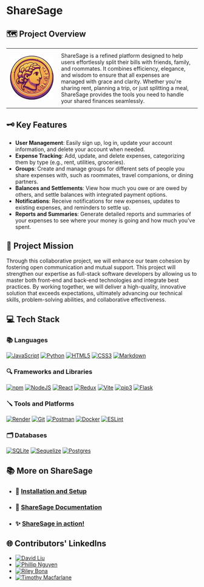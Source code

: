 # ShareSage

## 🗺️ Project Overview

<table>
  <tr>
    <td style="padding: 10px;"><img src="/assets/logo.png" alt="" /></td>
    <td style="padding: 10px;">ShareSage is a refined platform designed to help users effortlessly split their bills with friends, family, and roommates. It combines efficiency, elegance, and wisdom to ensure that all expenses are managed with grace and clarity. Whether you're sharing rent, planning a trip, or just splitting a meal, ShareSage provides the tools you need to handle your shared finances seamlessly.</td>
  </tr>
</table>

## 🗝️ Key Features

- **User Management**: Easily sign up, log in, update your account information, and delete your account when needed.
- **Expense Tracking**: Add, update, and delete expenses, categorizing them by type (e.g., rent, utilities, groceries).
- **Groups**: Create and manage groups for different sets of people you share expenses with, such as roommates, travel companions, or dining partners.
- **Balances and Settlements**: View how much you owe or are owed by others, and settle balances with integrated payment options.
- **Notifications**: Receive notifications for new expenses, updates to existing expenses, and reminders to settle up.
- **Reports and Summaries**: Generate detailed reports and summaries of your expenses to see where your money is going and how much you’ve spent.

## 🎯 Project Mission

Through this collaborative project, we will enhance our team cohesion by fostering open communication and mutual support. This project will strengthen our expertise as full-stack software developers by allowing us to master both front-end and back-end technologies and integrate best practices. By working together, we will deliver a high-quality, innovative solution that exceeds expectations, ultimately advancing our technical skills, problem-solving abilities, and collaborative effectiveness.

## 💻 Tech Stack

### 📚 Languages

[![JavaScript](https://img.shields.io/badge/javascript-%23323330.svg?logo=javascript&logoColor=%23F7DF1E)](https://developer.mozilla.org/en-US/docs/Web/JavaScript)
[![Python](https://img.shields.io/badge/python-3670A0?logo=python&logoColor=ffdd54)](https://www.python.org/)
[![HTML5](https://img.shields.io/badge/html5-%23E34F26.svg?logo=html5&logoColor=white)](https://developer.mozilla.org/en-US/docs/Web/Guide/HTML/HTML5)
[![CSS3](https://img.shields.io/badge/CSS3-%231572B6.svg?logo=css3&logoColor=white)](https://developer.mozilla.org/en-US/docs/Web/CSS)
[![Markdown](https://img.shields.io/badge/markdown-%23000000.svg?logo=markdown&logoColor=white)](https://www.markdownguide.org/)

### 🔍 Frameworks and Libraries

[![npm](https://img.shields.io/badge/npm-%23CB3837.svg?logo=npm&logoColor=white)](https://www.npmjs.com/)
[![NodeJS](https://img.shields.io/badge/node.js-6DA55F?logo=node.js&logoColor=white)](https://nodejs.org/)
[![React](https://img.shields.io/badge/react-%2320232a.svg?logo=react&logoColor=%2361DAFB)](https://reactjs.org/)
[![Redux](https://img.shields.io/badge/redux-%23593d88.svg?logo=redux&logoColor=white)](https://redux.js.org/)
[![Vite](https://img.shields.io/badge/vite-%23646CFF.svg?logo=vite&logoColor=white)](https://vitejs.dev/)
[![pip3](https://img.shields.io/badge/pip3-%2314354C.svg?logo=pypi&logoColor=white)](https://pypi.org/project/pip/)
[![Flask](https://img.shields.io/badge/flask-%23000.svg?logo=flask&logoColor=white)](https://flask.palletsprojects.com/)

### 🪛 Tools and Platforms

[![Render](https://img.shields.io/badge/Render-%46E3B7.svg?logo=render&logoColor=white)](https://render.com/)
[![Git](https://img.shields.io/badge/git-%23F05033.svg?logo=git&logoColor=white)](https://git-scm.com/)
[![Postman](https://img.shields.io/badge/Postman-FF6C37?logo=postman&logoColor=white)](https://www.postman.com/)
[![Docker](https://img.shields.io/badge/docker-%230db7ed.svg?logo=docker&logoColor=white)](https://www.docker.com/)
[![ESLint](https://img.shields.io/badge/ESLint-4B3263?logo=eslint&logoColor=white)](https://eslint.org/)

### 🗂️ Databases

[![SQLite](https://img.shields.io/badge/sqlite-%2307405e.svg?logo=sqlite&logoColor=white)](https://www.sqlite.org/index.html)
[![Sequelize](https://img.shields.io/badge/Sequelize-52B0E7?logo=Sequelize&logoColor=white)](https://sequelize.org/)
[![Postgres](https://img.shields.io/badge/postgres-%23316192.svg?logo=postgresql&logoColor=white)](https://www.postgresql.org/)

## 📚 More on ShareSage

- ### 💾 [Installation and Setup](./docs/setup.md)

- ### 📑 [ShareSage Documentation](https://github.com/rileybona/sharesage/wiki)

- ### ✨ [ShareSage in action!](https://sharesage.onrender.com/)

## 🌐 Contributors' LinkedIns

- [![David Liu](https://img.shields.io/badge/David_Liu-%230077B5.svg?logo=linkedin&logoColor=white)](#)
- [![Phillip Nguyen](https://img.shields.io/badge/Phillip_Nguyen-%230077B5.svg?logo=linkedin&logoColor=white)](https://www.linkedin.com/in/phillnguyen/)
- [![Riley Bona](https://img.shields.io/badge/Riley_Bona-%230077B5.svg?logo=linkedin&logoColor=white)](https://www.linkedin.com/in/riley-bona/)
- [![Timothy Macfarlane](https://img.shields.io/badge/Timothy_Macfarlane-%230077B5.svg?logo=linkedin&logoColor=white)](https://www.linkedin.com/in/timothy-macfarlane/)

